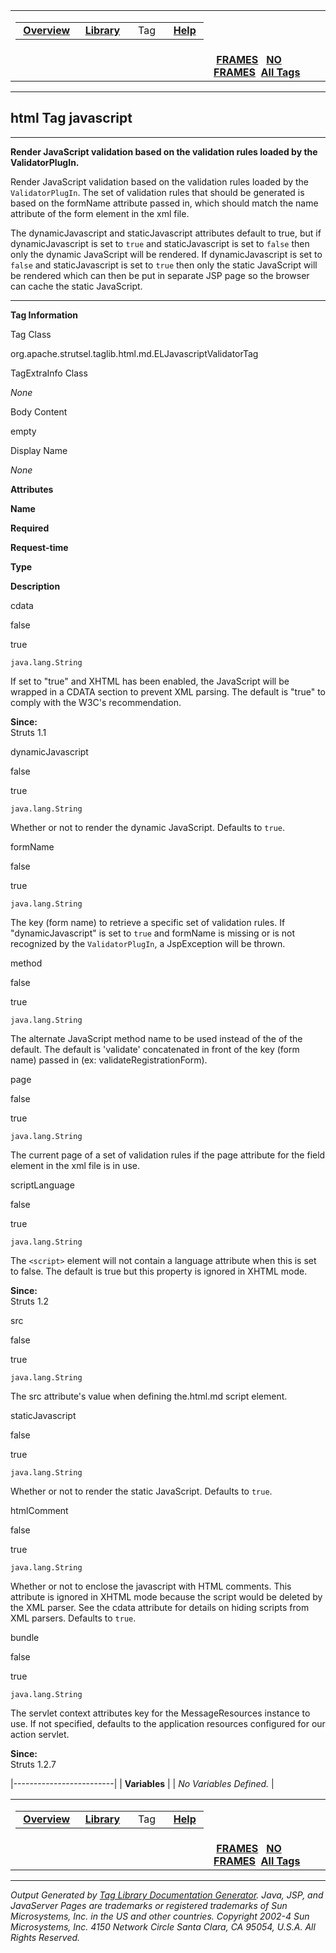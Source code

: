 <span id="navbar_top"></span>

<table>
<colgroup>
<col width="50%" />
<col width="50%" />
</colgroup>
<tbody>
<tr class="odd">
<td align="left"><span id="navbar_top_firstrow"></span>
<table>
<tbody>
<tr class="odd">
<td align="left"> <a href="../overview-summary.html.md"><strong>Overview</strong></a> </td>
<td align="left"> <a href="tld-summary.html.md"><strong>Library</strong></a> </td>
<td align="left">  Tag  </td>
<td align="left"> <a href="../help-doc.html.md"><strong>Help</strong></a> </td>
</tr>
</tbody>
</table></td>
<td align="left"></td>
</tr>
<tr class="even">
<td align="left"></td>
<td align="left"> <a href="../index.html.md"><strong>FRAMES</strong></a>   <a href="javascript.html"><strong>NO FRAMES</strong></a> 
<a href="../alltags-noframe.html.md"><strong>All Tags</strong></a></td>
</tr>
</tbody>
</table>

------------------------------------------------------------------------

html
 Tag javascript
---------------

------------------------------------------------------------------------

**Render JavaScript validation based on the validation rules loaded by the ValidatorPlugIn.**

Render JavaScript validation based on the validation rules loaded by the `ValidatorPlugIn`. The set of validation rules that should be generated is based on the formName attribute passed in, which should match the name attribute of the form element in the xml file.

The dynamicJavascript and staticJavascript attributes default to true, but if dynamicJavascript is set to `true` and staticJavascript is set to `false` then only the dynamic JavaScript will be rendered. If dynamicJavascript is set to `false` and staticJavascript is set to `true` then only the static JavaScript will be rendered which can then be put in separate JSP page so the browser can cache the static JavaScript.

------------------------------------------------------------------------

**Tag Information**

Tag Class

org.apache.strutsel.taglib.html.md.ELJavascriptValidatorTag

TagExtraInfo Class

*None*

Body Content

empty

Display Name

*None*

**Attributes**

**Name**

**Required**

**Request-time**

**Type**

**Description**

cdata

false

true

`java.lang.String`

If set to "true" and XHTML has been enabled, the JavaScript will be wrapped in a CDATA section to prevent XML parsing. The default is "true" to comply with the W3C's recommendation.

**Since:**  
Struts 1.1

dynamicJavascript

false

true

`java.lang.String`

Whether or not to render the dynamic JavaScript. Defaults to `true`.

formName

false

true

`java.lang.String`

The key (form name) to retrieve a specific set of validation rules. If "dynamicJavascript" is set to `true` and formName is missing or is not recognized by the `ValidatorPlugIn`, a JspException will be thrown.

method

false

true

`java.lang.String`

The alternate JavaScript method name to be used instead of the of the default. The default is 'validate' concatenated in front of the key (form name) passed in (ex: validateRegistrationForm).

page

false

true

`java.lang.String`

The current page of a set of validation rules if the page attribute for the field element in the xml file is in use.

scriptLanguage

false

true

`java.lang.String`

The `<script>` element will not contain a language attribute when this is set to false. The default is true but this property is ignored in XHTML mode.

**Since:**  
Struts 1.2

src

false

true

`java.lang.String`

The src attribute's value when defining the.html.md script element.

staticJavascript

false

true

`java.lang.String`

Whether or not to render the static JavaScript. Defaults to `true`.

htmlComment

false

true

`java.lang.String`

Whether or not to enclose the javascript with HTML comments. This attribute is ignored in XHTML mode because the script would be deleted by the XML parser. See the cdata attribute for details on hiding scripts from XML parsers. Defaults to `true`.

bundle

false

true

`java.lang.String`

The servlet context attributes key for the MessageResources instance to use. If not specified, defaults to the application resources configured for our action servlet.

**Since:**  
Struts 1.2.7

|-------------------------|
| **Variables**           |
| *No Variables Defined.* |

 <span id="navbar_bottom"></span>

<table>
<colgroup>
<col width="50%" />
<col width="50%" />
</colgroup>
<tbody>
<tr class="odd">
<td align="left"><span id="navbar_bottom_firstrow"></span>
<table>
<tbody>
<tr class="odd">
<td align="left"> <a href="../overview-summary.html.md"><strong>Overview</strong></a> </td>
<td align="left"> <a href="tld-summary.html.md"><strong>Library</strong></a> </td>
<td align="left">  Tag  </td>
<td align="left"> <a href="../help-doc.html.md"><strong>Help</strong></a> </td>
</tr>
</tbody>
</table></td>
<td align="left"></td>
</tr>
<tr class="even">
<td align="left"></td>
<td align="left"> <a href="../index.html.md"><strong>FRAMES</strong></a>   <a href="javascript.html"><strong>NO FRAMES</strong></a> 
<a href="../alltags-noframe.html.md"><strong>All Tags</strong></a></td>
</tr>
</tbody>
</table>

------------------------------------------------------------------------

*Output Generated by [Tag Library Documentation Generator](http://taglibrarydoc.dev.java.net/). Java, JSP, and JavaServer Pages are trademarks or registered trademarks of Sun Microsystems, Inc. in the US and other countries. Copyright 2002-4 Sun Microsystems, Inc. 4150 Network Circle Santa Clara, CA 95054, U.S.A. All Rights Reserved.*
